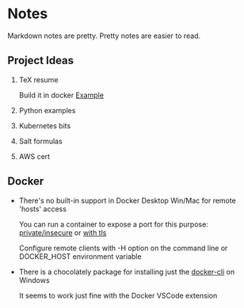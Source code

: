 # Notes
Markdown notes are pretty. Pretty notes are easier to read.

## Project Ideas
1. TeX resume

   Build it in docker
   [Example](https://github.com/maciaszczykm/resume "TeX Resume Example")
1. Python examples
1. Kubernetes bits
1. Salt formulas
1. AWS cert

## Docker
*  There's no built-in support in Docker Desktop Win/Mac for remote 'hosts' access

   You can run a container to expose a port for this purpose:
   [private/insecure](https://hub.docker.com/r/jarkt/docker-remote-api)
   or [with tls](https://hub.docker.com/r/kekru/docker-remote-api-tls)

   Configure remote clients with -H option on the command line or DOCKER_HOST environment variable

*  There is a chocolately package for installing just the
   [docker-cli](https://chocolatey.org/packages/docker-cli) on Windows

   It seems to work just fine with the Docker VSCode extension